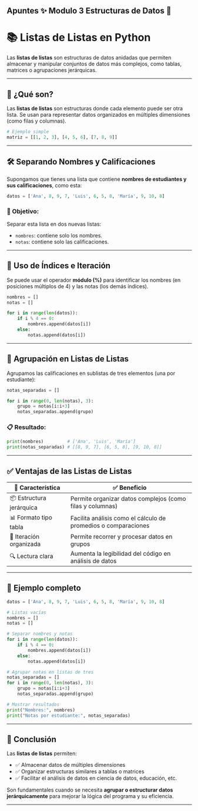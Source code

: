 Apuntes ✨ Modulo 3 Estructuras de Datos 🐍
---

# 📚 Listas de Listas en Python

Las **listas de listas** son estructuras de datos anidadas que permiten almacenar y manipular conjuntos de datos más complejos, como tablas, matrices o agrupaciones jerárquicas.

---

## 🧱 ¿Qué son?

Las **listas de listas** son estructuras donde cada elemento puede ser otra lista. Se usan para representar datos organizados en múltiples dimensiones (como filas y columnas).

```python
# Ejemplo simple
matriz = [[1, 2, 3], [4, 5, 6], [7, 8, 9]]
```

---

## 🛠️ Separando Nombres y Calificaciones

Supongamos que tienes una lista que contiene **nombres de estudiantes y sus calificaciones**, como esta:

```python
datos = ['Ana', 8, 9, 7, 'Luis', 6, 5, 8, 'María', 9, 10, 8]
```

### 🎯 Objetivo:

Separar esta lista en dos nuevas listas:

* `nombres`: contiene solo los nombres.
* `notas`: contiene solo las calificaciones.

---

## 🔢 Uso de Índices e Iteración

Se puede usar el operador **módulo (%)** para identificar los nombres (en posiciones múltiplos de 4) y las notas (los demás índices).

```python
nombres = []
notas = []

for i in range(len(datos)):
    if i % 4 == 0:
        nombres.append(datos[i])
    else:
        notas.append(datos[i])
```

---

## 🧮 Agrupación en Listas de Listas

Agrupamos las calificaciones en sublistas de tres elementos (una por estudiante):

```python
notas_separadas = []

for i in range(0, len(notas), 3):
    grupo = notas[i:i+3]
    notas_separadas.append(grupo)
```

### 📋 Resultado:

```python
print(nombres)         # ['Ana', 'Luis', 'María']
print(notas_separadas) # [[8, 9, 7], [6, 5, 8], [9, 10, 8]]
```

---

## ✅ Ventajas de las Listas de Listas

| 🧠 Característica        | ✅ Beneficio                                                    |
| ------------------------ | -------------------------------------------------------------- |
| 📦 Estructura jerárquica | Permite organizar datos complejos (como filas y columnas)      |
| 📊 Formato tipo tabla    | Facilita análisis como el cálculo de promedios o comparaciones |
| 🔄 Iteración organizada  | Permite recorrer y procesar datos en grupos                    |
| 🔍 Lectura clara         | Aumenta la legibilidad del código en análisis de datos         |

---

## 🧪 Ejemplo completo

```python
datos = ['Ana', 8, 9, 7, 'Luis', 6, 5, 8, 'María', 9, 10, 8]

# Listas vacías
nombres = []
notas = []

# Separar nombres y notas
for i in range(len(datos)):
    if i % 4 == 0:
        nombres.append(datos[i])
    else:
        notas.append(datos[i])

# Agrupar notas en listas de tres
notas_separadas = []
for i in range(0, len(notas), 3):
    grupo = notas[i:i+3]
    notas_separadas.append(grupo)

# Mostrar resultados
print("Nombres:", nombres)
print("Notas por estudiante:", notas_separadas)
```

---

## 🧠 Conclusión

Las **listas de listas** permiten:

* ✅ Almacenar datos de múltiples dimensiones
* ✅ Organizar estructuras similares a tablas o matrices
* ✅ Facilitar el análisis de datos en ciencia de datos, educación, etc.

Son fundamentales cuando se necesita **agrupar o estructurar datos jerárquicamente** para mejorar la lógica del programa y su eficiencia.

---
